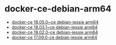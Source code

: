 # docker-ce-debian-arm64

- [docker-ce 18.05.0~ce debian-jessie arm64](https://github.com/knjcode/docker-ce-debian-arm64/raw/master/docker-ce_18.05.0~ce~3-0~debian_arm64.deb)
- [docker-ce 18.03.1~ce debian-jessie arm64](https://github.com/knjcode/docker-ce-debian-arm64/raw/master/docker-ce_18.03.1~ce-0~debian_arm64.deb)
- [docker-ce 18.02.0-ce debian-jessie arm64](https://github.com/knjcode/docker-ce-debian-arm64/raw/master/docker-ce_18.02.0~ce-0~debian_arm64.deb)
- [docker-ce 17.09.0-ce debian-jessie arm64](https://github.com/knjcode/docker-ce-debian-arm64/raw/master/docker-ce_17.09.0~ce-0~debian_arm64.deb)
